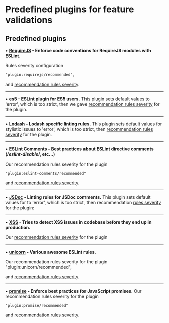﻿# Predefined plugins for feature validations

## Predefined plugins

• **[RequireJS](https://github.com/cvisco/eslint-plugin-requirejs) - Enforce code conventions for RequireJS modules with ESLint.**

Rules severity configuration

    "plugin:requirejs/recommended",

and [recommendation rules severity](https://github.wdf.sap.corp/DevX/eslint-plugin-webide-feature/blob/master/lib/configs/recommended.json#L10-L12).

---

• **[es5](https://github.com/nkt/eslint-plugin-es5) - ESLint plugin for ES5 users.**
This plugin sets default values to 'error', which is too strict, then we gave [recommendation rules severity](https://github.wdf.sap.corp/DevX/eslint-plugin-webide-feature/blob/master/lib/configs/recommended.json#L14-L31) for the plugin.

---

• **[Lodash](https://github.com/wix/eslint-plugin-lodash) - Lodash specific linting rules.**
This plugin sets default values for stylistic issues to 'error', which is too strict, then [recommendation rules severity](https://github.wdf.sap.corp/DevX/eslint-plugin-webide-feature/blob/master/lib/configs/common.json#L64-L102) for the plugin.

---

• **[ESLint](https://github.com/mysticatea/eslint-plugin-eslint-comments) Comments - Best practices about ESLint directive comments (/_eslint-disable_/, etc...)**

Our recommendation rules severity for the plugin

    "plugin:eslint-comments/recommended"

and [recommendation rules severity](https://github.wdf.sap.corp/DevX/eslint-plugin-webide-feature/blob/master/lib/configs/recommended.json#L33-L36).

---

• **[JSDoc](https://github.com/gajus/eslint-plugin-jsdoc) - Linting rules for JSDoc comments.**
This plugin sets default values for to 'error', which is too strict, then recommendation [rules severity](https://github.wdf.sap.corp/DevX/eslint-plugin-webide-feature/blob/master/lib/configs/common.json#L104-L116) for the plugin:

---

• **[XSS](https://github.com/Rantanen/eslint-plugin-xss) - Tries to detect XSS issues in codebase before they end up in production.**

Our [recommendation rules severity](https://github.wdf.sap.corp/DevX/eslint-plugin-webide-feature/blob/master/lib/configs/common.json#L120-L121) for the plugin

---

• **[unicorn](https://github.com/sindresorhus/eslint-plugin-unicorn) - Various awesome ESLint rules.**

Our recommendation rules severity for the plugin
"plugin:unicorn/recommended",

and [recommendation rules severity](https://github.wdf.sap.corp/DevX/eslint-plugin-webide-feature/blob/master/lib/configs/recommended.json#L38-L50).

---

• **[promise](https://github.com/xjamundx/eslint-plugin-promise) - Enforce best practices for JavaScript promises.**
Our recommendation rules severity for the plugin

    "plugin:promise/recommended"

and [recommendation rules severity](https://github.wdf.sap.corp/DevX/eslint-plugin-webide-feature/blob/master/lib/configs/recommended.json#L52-L54).
